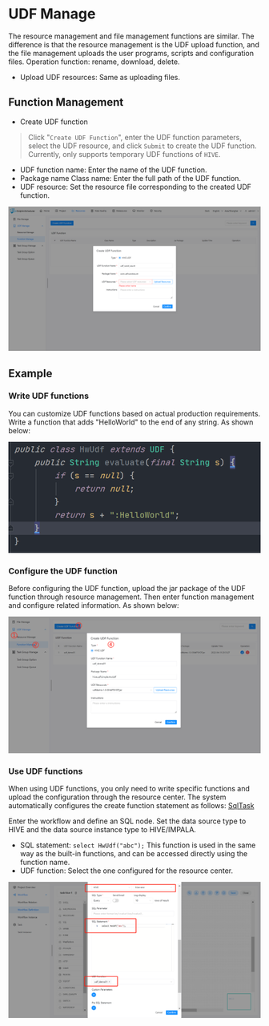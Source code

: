 # UDF Manage

The resource management and file management functions are similar. The difference is that the resource management is the UDF upload function, and the file management uploads the user programs, scripts and configuration files. Operation function: rename, download, delete.

- Upload UDF resources: Same as uploading files.

## Function Management

- Create UDF function

> Click "`Create UDF Function`", enter the UDF function parameters, select the UDF resource, and click `Submit` to create the UDF function.
> Currently, only supports temporary UDF functions of `HIVE`.

- UDF function name: Enter the name of the UDF function.
- Package name Class name: Enter the full path of the UDF function.
- UDF resource: Set the resource file corresponding to the created UDF function.

![create-udf](../../../../img/new_ui/dev/resource/create-udf.png)

## Example

### Write UDF functions

You can customize UDF functions based on actual production requirements. Write a function that adds "HelloWorld" to the end of any string. As shown below:

![code-udf](../../../../img/new_ui/dev/resource/demo/udf-demo01.png)

### Configure the UDF function

Before configuring the UDF function, upload the jar package of the UDF function through resource management. Then enter function management and configure related information. As shown below:

![conf-udf](../../../../img/new_ui/dev/resource/demo/udf-demo02.png)

### Use UDF functions

When using UDF functions, you only need to write specific functions and upload the configuration through the resource center. The system automatically configures the create function statement as follows: [SqlTask](https://github.com/apache/dolphinscheduler/blob/923f3f38e3271d7f1d22b3abc3497cecb6957e4a/dolphinscheduler-task-plugin/dolphinscheduler-task-sql/src/main/java/org/apache/dolphinscheduler/plugin/task/sql/SqlTask.java#L507-L531)

Enter the workflow and define an SQL node. Set the data source type to HIVE and the data source instance type to HIVE/IMPALA.

- SQL statement: `select HwUdf("abc");` This function is used in the same way as the built-in functions, and can be accessed directly using the function name.
- UDF function: Select the one configured for the resource center.

![use-udf](../../../../img/new_ui/dev/resource/demo/udf-demo03.png)
